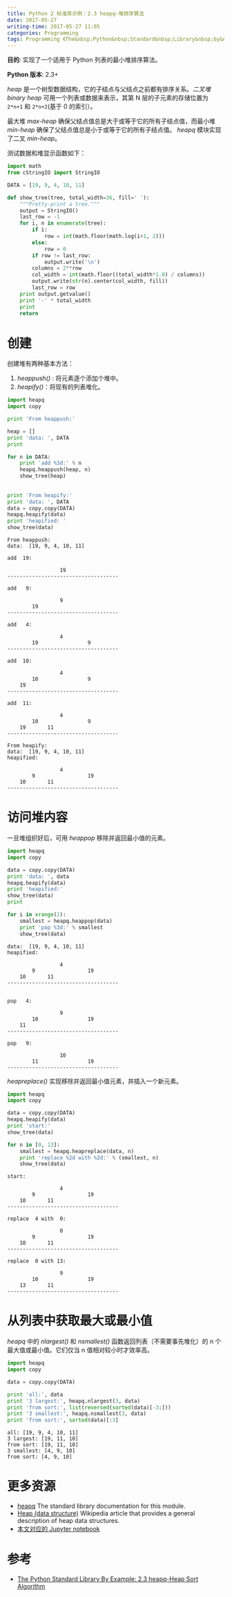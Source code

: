 ```yaml
---
title: Python 2 标准库示例：2.3 heapq-堆排序算法
date: 2017-05-27
writing-time: 2017-05-27 11:05
categories: Programming
tags: Programming 《The&nbsp;Python&nbsp;Standard&nbsp;Library&nbsp;by&nbsp;Example》 Python Data&nbsp;Sturcture heapq
---
```



**目的**: 实现了一个适用于 Python 列表的最小堆排序算法。

**Python 版本**: 2.3+

*heap* 是一个树型数据结构，它的子结点与父结点之前都有排序关系。*二叉堆 binary heap* 可用一个列表或数据来表示，其第 N 层的子元素的存储位置为 `2*n+1` 和 `2*n+2`(基于 0 的索引）。

最大堆 *max-heap* 确保父结点值总是大于或等于它的所有子结点值，而最小堆 *min-heap* 确保了父结点值总是小于或等于它的所有子结点值。 *heapq* 模块实现了二叉 *min-heap*。

测试数据和堆显示函数如下：


```python
import math
from cStringIO import StringIO

DATA = [19, 9, 4, 10, 11]

def show_tree(tree, total_width=36, fill=' '):
    """Pretty-print a tree."""
    output = StringIO()
    last_row = -1
    for i, n in enumerate(tree):
        if i:
            row = int(math.floor(math.log(i+1, 2)))
        else:
            row = 0
        if row != last_row:
            output.write('\n')
        columns = 2**row
        col_width = int(math.floor((total_width*1.0) / columns))
        output.write(str(n).center(col_width, fill))
        last_row = row
    print output.getvalue()
    print '-' * total_width
    print
    return
```

# 创建

创建堆有两种基本方法： 

1. *heappush()* : 将元素逐个添加个堆中。
2. *heapify()*：将现有的列表堆化。


```python
import heapq
import copy

print 'From heappush:'

heap = []
print 'data: ', DATA
print

for n in DATA:
    print 'add %3d:' % n
    heapq.heappush(heap, n)
    show_tree(heap)
    
    
print 'From heapify:'
print 'data: ', DATA
data = copy.copy(DATA)
heapq.heapify(data)
print 'heapified: '
show_tree(data)
```

    From heappush:
    data:  [19, 9, 4, 10, 11]
    
    add  19:
    
                     19                 
    ------------------------------------
    
    add   9:
    
                     9                  
            19        
    ------------------------------------
    
    add   4:
    
                     4                  
            19                9         
    ------------------------------------
    
    add  10:
    
                     4                  
            10                9         
        19   
    ------------------------------------
    
    add  11:
    
                     4                  
            10                9         
        19       11   
    ------------------------------------
    
    From heapify:
    data:  [19, 9, 4, 10, 11]
    heapified: 
    
                     4                  
            9                 19        
        10       11   
    ------------------------------------
    


# 访问堆内容

一旦堆组织好后，可用 *heappop* 移除并返回最小值的元素。


```python
import heapq
import copy

data = copy.copy(DATA)
print 'data: ', data
heapq.heapify(data)
print 'heapified:'
show_tree(data)
print

for i in xrange(2):
    smallest = heapq.heappop(data)
    print 'pop %3d:' % smallest
    show_tree(data)
```

    data:  [19, 9, 4, 10, 11]
    heapified:
    
                     4                  
            9                 19        
        10       11   
    ------------------------------------
    
    
    pop   4:
    
                     9                  
            10                19        
        11   
    ------------------------------------
    
    pop   9:
    
                     10                 
            11                19        
    ------------------------------------
    


*heapreplace()* 实现移除并返回最小值元素，并插入一个新元素。


```python
import heapq
import copy

data = copy.copy(DATA)
heapq.heapify(data)
print 'start:'
show_tree(data)

for n in [0, 13]:
    smallest = heapq.heapreplace(data, n)
    print 'replace %2d with %2d:' % (smallest, n)
    show_tree(data)
```

    start:
    
                     4                  
            9                 19        
        10       11   
    ------------------------------------
    
    replace  4 with  0:
    
                     0                  
            9                 19        
        10       11   
    ------------------------------------
    
    replace  0 with 13:
    
                     9                  
            10                19        
        13       11   
    ------------------------------------
    


# 从列表中获取最大或最小值

*heapq* 中的 *nlargest()* 和 *nsmallest()* 函数返回列表（不需要事先堆化）的 n 个最大值或最小值。它们仅当 n 值相对较小时才效率高。


```python
import heapq
import copy

data = copy.copy(DATA)

print 'all:', data
print '3 largest:', heapq.nlargest(3, data)
print 'from sort:', list(reversed(sorted(data)[-3:]))
print '3 smallest:', heapq.nsmallest(3, data)
print 'from sort:', sorted(data)[:3]
```

    all: [19, 9, 4, 10, 11]
    3 largest: [19, 11, 10]
    from sort: [19, 11, 10]
    3 smallest: [4, 9, 10]
    from sort: [4, 9, 10]


# 更多资源

+ [heapq](https://docs.python.org/2.7/library/heapq.html?highlight=heapq#module-heapq) The standard library documentation for this module.
+ [Heap (data structure)](http://en.wikipedia.org/wiki/Heap_(data_structure)) Wikipedia article that provides a general description of heap data structures.
+ [本文对应的 Jupyter notebook](https://github.com/haiiiiiyun/ThePythonStandardLibraryByExample-ipynb/blob/master/2.3.heapq.ipynb) 


# 参考

+ [The Python Standard Library By Example: 2.3 heapq-Heap Sort Algorithm](https://www.amazon.com/Python-Standard-Library-Example/dp/0321767349)
